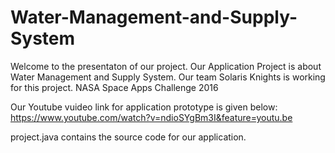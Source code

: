 # Water-Management-and-Supply-System
Welcome to the presentaton of our project. Our Application Project is about Water Management and Supply System. Our team Solaris Knights is working for this project.  NASA Space Apps Challenge 2016

Our Youtube vuideo link for application prototype is given below:
https://www.youtube.com/watch?v=ndioSYgBm3I&feature=youtu.be

project.java contains the source code for our application.
